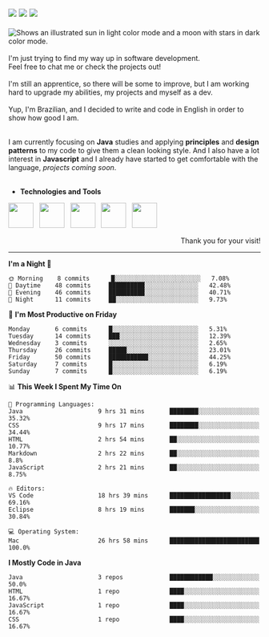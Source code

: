 <!-- Social Media -->
[<img src="https://img.shields.io/badge/linkedin-%230077B5.svg?style=for-the-badge&logo=linkedin&logoColor=white" heigth="auto" width="auto">](https://www.linkedin.com/in/lucaspinarj/)
[<img src="https://img.shields.io/badge/WhatsApp-25D366?style=for-the-badge&logo=whatsapp&logoColor=white" heigth="auto" width="auto">](https://wa.me/5521970362496?text=Hi,%20Lucas!)
[<img src="https://img.shields.io/badge/Skype-%2300AFF0.svg?style=for-the-badge&logo=Skype&logoColor=white" heigth="auto" width="auto">](https://join.skype.com/invite/klGAaRZtfkEh)
---
<picture>
  <source media="(prefers-color-scheme: dark)" srcset="https://readme-typing-svg.herokuapp.com?size=16&duration=2000&color=C8D0D8&background=FFFFFF00&vCenter=true&width=160&height=30&lines=Hello+there!+%F0%9F%91%8B%F0%9F%8F%BC">
  <source media="(prefers-color-scheme: light)" srcset="https://readme-typing-svg.herokuapp.com?size=16&duration=2000&color=000000&background=FFFFFF00&vCenter=true&width=160&height=30&lines=Hello+there!+%F0%9F%91%8B%F0%9F%8F%BC">
  <img alt="Shows an illustrated sun in light color mode and a moon with stars in dark color mode." src="https://user-images.githubusercontent.com/25423296/163456779-a8556205-d0a5-45e2-ac17-42d089e3c3f8.png">
</picture> <br><br>
I'm just trying to find my way up in software development. <br>
Feel free to chat me or check the projects out!
<br><br>
I'm still an apprentice, so there will be some to improve, but I am working hard to upgrade my abilities, my projects and myself as a dev.
<br><br>
Yup, I'm Brazilian, and I decided to write and code in English in order to show how good I am.
<br><br>

I am currently focusing on **Java** studies and applying **principles** and **design patterns** to my code to give them a clean looking style. And I also have a lot interest in **Javascript** and I already have started to get comfortable with the language, _projects coming soon_. 
<br><br>

* **Technologies and Tools** <br>
<!-- Technologies and Tools -->
<p>
<img src="https://cdn.jsdelivr.net/gh/devicons/devicon/icons/html5/html5-original.svg" heigth="50" width="50"/> &nbsp;
<img src="https://cdn.jsdelivr.net/gh/devicons/devicon/icons/javascript/javascript-original.svg" heigth="50" width="50"/> &nbsp;
<img src="https://cdn.jsdelivr.net/gh/devicons/devicon/icons/java/java-original.svg" heigth="50" width="50"/> &nbsp;
<img src="https://cdn.jsdelivr.net/gh/devicons/devicon/icons/mysql/mysql-original-wordmark.svg" heigth="50" width="50"/> &nbsp;
<img src="https://cdn.jsdelivr.net/gh/devicons/devicon/icons/git/git-original.svg" heigth="50" width="50"/> &nbsp;
</p>
<p align="right">
Thank you for your visit!
</p>

---

<!--START_SECTION:waka-->
**I'm a Night 🦉** 

```text
🌞 Morning    8 commits      █░░░░░░░░░░░░░░░░░░░░░░░░   7.08% 
🌆 Daytime    48 commits     ██████████░░░░░░░░░░░░░░░   42.48% 
🌃 Evening    46 commits     ██████████░░░░░░░░░░░░░░░   40.71% 
🌙 Night      11 commits     ██░░░░░░░░░░░░░░░░░░░░░░░   9.73%

```
📅 **I'm Most Productive on Friday** 

```text
Monday       6 commits      █░░░░░░░░░░░░░░░░░░░░░░░░   5.31% 
Tuesday      14 commits     ███░░░░░░░░░░░░░░░░░░░░░░   12.39% 
Wednesday    3 commits      ░░░░░░░░░░░░░░░░░░░░░░░░░   2.65% 
Thursday     26 commits     █████░░░░░░░░░░░░░░░░░░░░   23.01% 
Friday       50 commits     ███████████░░░░░░░░░░░░░░   44.25% 
Saturday     7 commits      █░░░░░░░░░░░░░░░░░░░░░░░░   6.19% 
Sunday       7 commits      █░░░░░░░░░░░░░░░░░░░░░░░░   6.19%

```


📊 **This Week I Spent My Time On** 

```text
💬 Programming Languages: 
Java                     9 hrs 31 mins       ████████░░░░░░░░░░░░░░░░░   35.32% 
CSS                      9 hrs 17 mins       ████████░░░░░░░░░░░░░░░░░   34.44% 
HTML                     2 hrs 54 mins       ██░░░░░░░░░░░░░░░░░░░░░░░   10.77% 
Markdown                 2 hrs 22 mins       ██░░░░░░░░░░░░░░░░░░░░░░░   8.8% 
JavaScript               2 hrs 21 mins       ██░░░░░░░░░░░░░░░░░░░░░░░   8.75%

🔥 Editors: 
VS Code                  18 hrs 39 mins      █████████████████░░░░░░░░   69.16% 
Eclipse                  8 hrs 19 mins       ███████░░░░░░░░░░░░░░░░░░   30.84%

💻 Operating System: 
Mac                      26 hrs 58 mins      █████████████████████████   100.0%

```

**I Mostly Code in Java** 

```text
Java                     3 repos             ████████████░░░░░░░░░░░░░   50.0% 
HTML                     1 repo              ████░░░░░░░░░░░░░░░░░░░░░   16.67% 
JavaScript               1 repo              ████░░░░░░░░░░░░░░░░░░░░░   16.67% 
CSS                      1 repo              ████░░░░░░░░░░░░░░░░░░░░░   16.67%

```



<!--END_SECTION:waka-->
